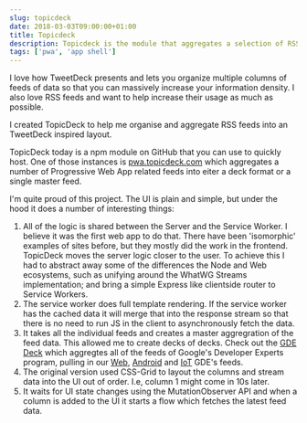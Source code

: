 ```yaml
---
slug: topicdeck
date: 2018-03-03T09:00:00+01:00
title: Topicdeck
description: Topicdeck is the module that aggregates a selection of RSS feeds into a tweetdeck style view
tags: ['pwa', 'app shell']
---
```


I love how TweetDeck presents and lets you organize multiple columns of feeds of
data so that you can massively increase your information density. I also love RSS
feeds and want to help increase their usage as much as possible.

I created TopicDeck to help me organise and aggregate RSS feeds into an TweetDeck
inspired layout.

TopicDeck today is a npm module on GitHub that you can use to quickly host. One 
of those instances is [pwa.topicdeck.com](https://pwa.topicdeck.com/) which 
aggregates a number of Progressive Web App related feeds into eiter a deck format
or a single master feed.

I'm quite proud of this project. The UI is plain and simple, but under the hood
it does a number of interesting things:

1. All of the logic is shared between the Server and the Service Worker. I
   believe it was the first web app to do that. There have been 'isomorphic'
   examples of sites before, but they mostly did the work in the frontend.
   TopicDeck moves the server logic closer to the user. To achieve this I had to
   abstract away some of the differences the Node and Web ecosystems, such as
   unifying around the WhatWG Streams implementation; and bring a simple Express
   like clientside router to Service Workers.
2. The service worker does full template rendering. If the service worker has
   the cached data it will merge that into the response stream so that there is
   no need to run JS in the client to asynchronously fetch the data.
2. It takes all the individual feeds and creates a master aggregration of the
   feed data. This allowed me to create decks of decks. Check out the [GDE
   Deck](https://gdedeck.com) which aggregtes all of the feeds of Google's
   Developer Experts program, pulling in our [Web](https://web.gdedeck.com),
   [Android](https://android.gdedeck.com/) and [IoT](https://iot.gdedeck.com/)
   GDE's feeds.
3. The original version used CSS-Grid to layout the columns and stream data
   into the UI out of order. I.e, column 1 might come in 10s later.
4. It waits for UI state changes using the MutationObserver API and when a
   column is added to the UI it starts a flow which fetches the latest feed
   data.
